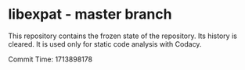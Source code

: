 # libexpat - master branch

This repository contains the frozen state of the repository.
Its history is cleared. It is used only for static code
analysis with Codacy.

Commit Time: 1713898178